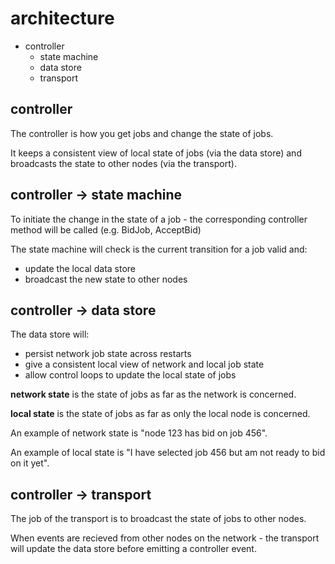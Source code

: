 # architecture

 * controller
   * state machine
   * data store
   * transport
 
## controller

The controller is how you get jobs and change the state of jobs.

It keeps a consistent view of local state of jobs (via the data store) and broadcasts the state to other nodes (via the transport).

## controller -> state machine

To initiate the change in the state of a job - the corresponding controller method will be called (e.g. BidJob, AcceptBid)

The state machine will check is the current transition for a job valid and:

 * update the local data store
 * broadcast the new state to other nodes

## controller -> data store

The data store will:

 * persist network job state across restarts
 * give a consistent local view of network and local job state
 * allow control loops to update the local state of jobs

**network state** is the state of jobs as far as the network is concerned.

**local state** is the state of jobs as far as only the local node is concerned.

An example of network state is "node 123 has bid on job 456".

An example of local state is "I have selected job 456 but am not ready to bid on it yet".

## controller -> transport

The job of the transport is to broadcast the state of jobs to other nodes.

When events are recieved from other nodes on the network - the transport will update the data store before emitting a controller event.